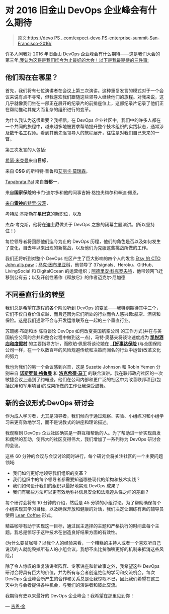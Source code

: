 # 对 2016 旧金山 DevOps 企业峰会有什么期待

> 原文:[https://devo PS . com/expect-devo PS-enterprise-summit-San-Francisco-2016/](https://devops.com/expect-devops-enterprise-summit-san-francisco-2016/)

许多人问我对 2016 年旧金山 DevOps 企业峰会有什么期待——这是我们大会的第三年[,我认为这将是我们迄今为止最好的大会！以下是我最期待的三件事:](http://events.itrevolution.com/us)

## 他们现在在哪里？

首先，我们将有七位演讲者在会议上第三次演讲。这种重复发言的模式对于一个会议来说有点不寻常，但我喜欢我们跟随这些领导人继续他们的旅程。对我来说，这几乎就像我们坐在一部正在展开的纪录片的前排座位上，这部纪录片记录了他们正在帮助推动其庞大而复杂的组织进行的变革。

为什么我认为这很重要？我相信，在 DevOps 企业社区中，我们中的许多人都在一个共同的旅程中，越来越多地被要求帮助提升整个技术组织的实践状态，通常涉及数千名工程师。看到其他先驱领导人的旅程展开，往往是对我们自己未来的一瞥。

第三次发言的人包括:

[希瑟·米克曼](http://events.itrevolution.com/us/speakers/?presenter=55731)来自**目标**，

来自 **CSG** 的斯科特·普鲁和[艾丽卡·莫瑞森](http://events.itrevolution.com/us/speakers/?presenter=70511)，

[Tapabrata Pal](http://events.itrevolution.com/us/speakers/?presenter=51471) 来自**首都一**，

来自**国家保险**的卡门·迪尔多和他的同事吉姆·格拉夫梅尔和辛迪·佩恩，

[来自**雷神**的特里·波茨](http://events.itrevolution.com/us/speakers/?presenter=46781)，

[考特尼·基斯勒](http://events.itrevolution.com/us/speakers/?presenter=72011)在**星巴克**的新职位，以及

杰森·考克斯，他将在**迪士尼**做关于 DevOps 之旅的闭幕主题演讲。(所以坚持住！)

每位领导者将回顾他们迄今为止的 DevOps 历程，他们的角色是否以及如何发生了变化，自去年以来出现的新挑战，以及他们为克服这些挑战所做的工作。

我们还将听到对整个 DevOps 社区产生了巨大影响的四个人的发言:[Etsy 的 CTO John alls paw](http://events.itrevolution.com/us/speakers/?presenter=69781)；[马克·因布里亚科](http://events.itrevolution.com/us/speakers/?presenter=64291)，他领导了 37signals、Heroku、GitHub、LivingSocial 和 DigitalOcean 的运营组织；[阿德里安·科克罗夫特](http://events.itrevolution.com/us/speakers/?presenter=76431)，他带领网飞迁移到公有云；以及开创性著作《释放它》的作者迈克尔·尼加德

## 不同垂直行业的转型

我们总是希望在旅程的各个阶段听到 DevOps 的变革——我特别期待其中三个，它们不仅自身价值卓越，而且还因为它们所处的行业而令人感兴趣:航空、酒店和保险。这是我们通常不会与开发运维联系在一起的三个垂直行业。

苏珊娜·布朗和本·陈将谈论 DevOps 如何改变美国航空公司 的工作方式(并在与美国航空公司的合并和整合过程中做到这一点)，马特·奥基夫将谈论速度成为 [**凯悦酒店和度假村**](http://events.itrevolution.com/us/speakers/?presenter=46541) 的主要指导方针，而欧珀·佩里将谈论她在 [**【好事达保险**](http://events.itrevolution.com/us/speakers/?presenter=69411) (与全国保险公司一样，在一个以数百年的风险规避传统和决策而闻名的行业中运营)改革文化的努力

我也为我们的另一个会议感到兴奋，这是 Suzette Johnson 和 Robin Yemen 分别来自 [**诺斯罗普·格鲁曼**](http://events.itrevolution.com/us/speakers/?presenter=47631) 和 [**洛克希德·马丁**](http://events.itrevolution.com/us/speakers/?presenter=47621) 的联合演讲。我在联邦政府社区的一次敏捷会议上遇到了约翰逊，他们在公司内部和更广泛的社区中为改善联邦项目(包括民用和军用项目)的成果所做的工作让我深受鼓舞。

## 新的会议形式:DevOps 研讨会

作为成人学习者，尤其是领导者，我们倾向于通过观察、实验、小组练习和小组学习来更有效地学习，而不是说教式的讲座和理论描述。

我观察到 DevOps 企业社区确实是一群互相帮助的人。为了帮助进一步实现自发和偶然的互动，使伟大的社区变得伟大，我们增加了一系列称为 DevOps 研讨会的会议。

这些 60 分钟的会议与会议讨论同时进行，每个研讨会将关注社区的一个主要问题领域:

*   我们如何更好地领导我们组织的变革？
*   我们组织中的每个领导者都需要知道哪些现代的架构和技术实践？
*   我们如何设计我们的组织以最好地实现 DevOps 成果？
*   我们有哪些方法可以更有效地弥补信息安全和法规遵从性之间的差距？

每个研讨会将有 10 分钟的介绍，然后是 45 分钟的小组讨论。为了帮助确保每个小组实现其学习目标，以及确保开放和健康的对话，我们决定让训练有素的辅导员使用 [Lean Coffee](http://leancoffee.org/) 形式。

精益咖啡有助于实现这一目标，通过民主选择的主题和严格执行的时间盒每个主题。我总是惊讶于这种技术在创造良好结果方面的有效性。

(为什么要贫咖啡？以我个人的经验来看，一个糟糕的主持人或者一个喜欢听自己说话的人就能毁掉所有人的小组会议。我想不出比贫咖啡更好的机制来抵消这些风险。)

除了令人惊叹的重复演讲者阵容、专家讲座和新故事之外，我希望这些 DevOps 研讨会将具有巨大的价值，并为所有与会者创造绝佳的学习和交流机会。每次 DevOps 企业峰会所产生的合作和关系总是让我惊叹不已，因此我们希望在这三天中为与会者提供各种机会，与我们的演讲者和彼此交流。

我期待有史以来最好的 DevOps 企业峰会！我希望在那里见到你！

— [吉恩·金](https://devops.com/author/realgenekim/)